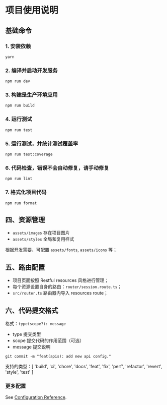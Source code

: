 # 项目使用说明

## 基础命令

### 1. 安装依赖

```
yarn
```

### 2. 编译并启动开发服务

```
npm run dev
```

### 3. 构建是生产环境应用

```
npm run build
```

### 4. 运行测试

```
npm run test
```

### 5. 运行测试，并统计测试覆盖率

```
npm run test:coverage
```

### 6. 代码检查，错误不会自动修复，请手动修复

```
npm run lint
```

### 7. 格式化项目代码

```
npm run format
```

## 四、资源管理

- `assets/images` 存在项目图片
- `assets/styles` 全局和复用样式

根据开发需要，可配置 `assets/fonts`, `assets/icons` 等；

## 五、路由配置

- 项目页面按照 Restful resources 风格进行管理；
- 每个资源设置自身的路由：`router/session.route.ts`；
- `src/router.ts` 路由器内导入 resources route；

## 六、代码提交格式

格式：`type(scope?): message`

- type 提交类型
- scope 提交代码的作用范围（可选）
- message 提交说明

```shell
git commit -m "feat(apis): add new api config."
```

支持的类型：[ 'build', 'ci', 'chore', 'docs', 'feat', 'fix', 'perf', 'refactor', 'revert', 'style',
'test' ]

### 更多配置

See [Configuration Reference](https://cli.vuejs.org/config/).
